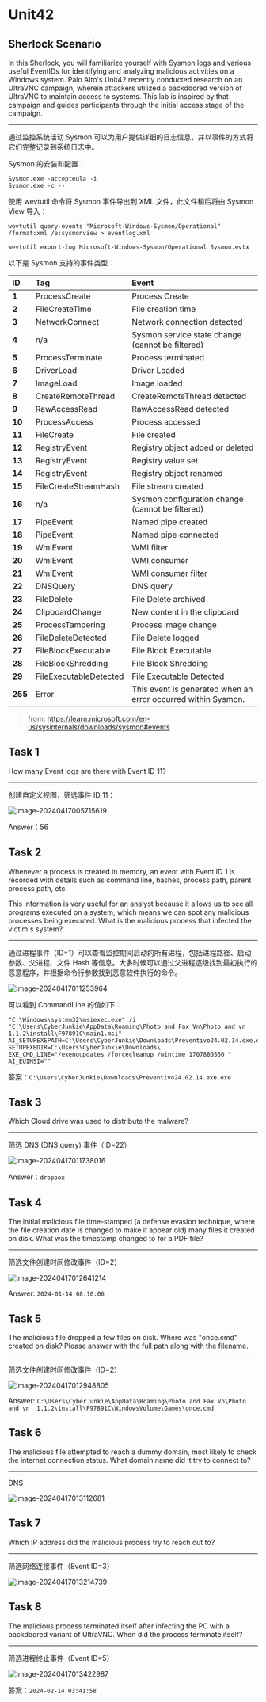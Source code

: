 

# Unit42

## Sherlock Scenario

In this Sherlock, you will familiarize yourself with Sysmon logs and various useful EventIDs for identifying and analyzing malicious activities on a Windows system.
Palo Alto's Unit42 recently conducted research on an UltraVNC campaign, wherein attackers utilized a backdoored version of UltraVNC to maintain access to systems. This lab is inspired by that campaign and guides participants through the initial access stage of the campaign.

---

通过监控系统活动 Sysmon 可以为用户提供详细的日志信息，并以事件的方式将它们完整记录到系统日志中。

Sysmon 的安装和配置：

```
Sysmon.exe -accepteula -i
Sysmon.exe -c --
```

使用 wevtutil 命令将 Sysmon 事件导出到 XML 文件，此文件稍后将由 Sysmon View 导入：

```
wevtutil query-events "Microsoft-Windows-Sysmon/Operational" /format:xml /e:sysmonview > eventlog.xml

wevtutil export-log Microsoft-Windows-Sysmon/Operational Sysmon.evtx
```



以下是 Sysmon 支持的事件类型：

| ID      | Tag                    | Event                                                        |
| :------ | :--------------------- | :----------------------------------------------------------- |
| **1**   | ProcessCreate          | Process Create                                               |
| **2**   | FileCreateTime         | File creation time                                           |
| **3**   | NetworkConnect         | Network connection detected                                  |
| **4**   | n/a                    | Sysmon service state change (cannot be filtered)             |
| **5**   | ProcessTerminate       | Process terminated                                           |
| **6**   | DriverLoad             | Driver Loaded                                                |
| **7**   | ImageLoad              | Image loaded                                                 |
| **8**   | CreateRemoteThread     | CreateRemoteThread detected                                  |
| **9**   | RawAccessRead          | RawAccessRead detected                                       |
| **10**  | ProcessAccess          | Process accessed                                             |
| **11**  | FileCreate             | File created                                                 |
| **12**  | RegistryEvent          | Registry object added or deleted                             |
| **13**  | RegistryEvent          | Registry value set                                           |
| **14**  | RegistryEvent          | Registry object renamed                                      |
| **15**  | FileCreateStreamHash   | File stream created                                          |
| **16**  | n/a                    | Sysmon configuration change (cannot be filtered)             |
| **17**  | PipeEvent              | Named pipe created                                           |
| **18**  | PipeEvent              | Named pipe connected                                         |
| **19**  | WmiEvent               | WMI filter                                                   |
| **20**  | WmiEvent               | WMI consumer                                                 |
| **21**  | WmiEvent               | WMI consumer filter                                          |
| **22**  | DNSQuery               | DNS query                                                    |
| **23**  | FileDelete             | File Delete archived                                         |
| **24**  | ClipboardChange        | New content in the clipboard                                 |
| **25**  | ProcessTampering       | Process image change                                         |
| **26**  | FileDeleteDetected     | File Delete logged                                           |
| **27**  | FileBlockExecutable    | File Block Executable                                        |
| **28**  | FileBlockShredding     | File Block Shredding                                         |
| **29**  | FileExecutableDetected | File Executable Detected                                     |
| **255** | Error                  | This event is generated when an error occurred within Sysmon. |

> from: https://learn.microsoft.com/en-us/sysinternals/downloads/sysmon#events

## Task 1

How many Event logs are there with Event ID 11?

---

创建自定义视图，筛选事件 ID 11：

![image-20240417005715619](./unit42.assets/image-20240417005715619.png)

Answer：56

## Task 2

Whenever a process is created in memory, an event with Event ID 1 is recorded with details such as command line, hashes, process path, parent process path, etc.  

This information is very useful for an analyst because it allows us to see all programs executed on a system, which means we can spot any malicious processes being executed. What is the malicious process that infected the victim's system?

---

通过进程事件（ID=1）可以查看监控期间启动的所有进程，包括进程路径、启动参数、父进程、文件 Hash 等信息。大多时候可以通过父进程逐级找到最初执行的恶意程序，并根据命令行参数找到恶意软件执行的命令。

![image-20240417011253964](./unit42.assets/image-20240417011253964.png)

可以看到 CommandLine 的值如下：

```
"C:\Windows\system32\msiexec.exe" /i "C:\Users\CyberJunkie\AppData\Roaming\Photo and Fax Vn\Photo and vn 1.1.2\install\F97891C\main1.msi" AI_SETUPEXEPATH=C:\Users\CyberJunkie\Downloads\Preventivo24.02.14.exe.exe SETUPEXEDIR=C:\Users\CyberJunkie\Downloads\ EXE_CMD_LINE="/exenoupdates /forcecleanup /wintime 1707880560 " AI_EUIMSI=""
```

答案：`C:\Users\CyberJunkie\Downloads\Preventivo24.02.14.exe.exe`

## Task 3

Which Cloud drive was used to distribute the malware?

---

筛选 DNS (DNS query) 事件（ID=22）

![image-20240417011738016](./unit42.assets/image-20240417011738016.png)

Answer：`dropbox`



## Task 4

The initial malicious file time-stamped (a defense evasion technique, where the file creation date is changed to make it appear old) many files it created on disk. What was the timestamp changed to for a PDF file?

---

筛选文件创建时间修改事件（ID=2）

![image-20240417012641214](./unit42.assets/image-20240417012641214.png)

Answer: `2024-01-14 08:10:06`





## Task 5

The malicious file dropped a few files on disk. Where was "once.cmd" created on disk? Please answer with the full path along with the filename.

---

筛选文件创建时间修改事件（ID=2）

![image-20240417012948805](./unit42.assets/image-20240417012948805.png)

Answer: `C:\Users\CyberJunkie\AppData\Roaming\Photo and Fax Vn\Photo and vn  1.1.2\install\F97891C\WindowsVolume\Games\once.cmd`





## Task 6

The malicious file attempted to reach a dummy domain, most likely to check the internet connection status. What domain name did it try to connect to?

---

DNS

![image-20240417013112681](./unit42.assets/image-20240417013112681.png)





## Task 7

Which IP address did the malicious process try to reach out to?

---

筛选网络连接事件（Event ID=3）

![image-20240417013214739](./unit42.assets/image-20240417013214739.png)





## Task 8

The malicious process terminated itself after infecting the PC with a backdoored variant of UltraVNC. When did the process terminate itself?

---

筛选进程终止事件（Event ID=5）

![image-20240417013422987](./unit42.assets/image-20240417013422987.png)



答案：`2024-02-14 03:41:58`